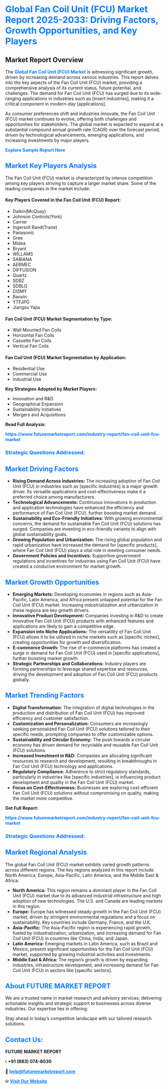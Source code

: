 <h1 style="color: #007BFF;">Global Fan Coil Unit (FCU) Market Report 2025-2033: Driving Factors, Growth Opportunities, and Key Players</h1>

<section id="overview">
<h2>Market Report Overview</h2>
<p>The <a href="https://www.futuremarketreport.com/industry-report/fan-coil-unit-fcu-market" style="color: #007BFF; text-decoration: none;"><strong>Global Fan Coil Unit (FCU) Market</strong></a> is witnessing significant growth, driven by increasing demand across various industries. This report delves into the key aspects of the Fan Coil Unit (FCU) market, providing a comprehensive analysis of its current status, future potential, and challenges. The demand for Fan Coil Unit (FCU) has surged due to its wide-ranging applications in industries such as [insert industries], making it a critical component in modern-day [applications].</p>
<p>As consumer preferences shift and industries innovate, the Fan Coil Unit (FCU) market continues to evolve, offering both challenges and opportunities for stakeholders. The global market is expected to expand at a substantial compound annual growth rate (CAGR) over the forecast period, driven by technological advancements, emerging applications, and increasing investments by major players.</p>
</section>

<section id="overview">
<p><a href="https://www.futuremarketreport.com/request-sample/reportId=109036" style="color: #007BFF; text-decoration: none;"><strong>Explore Sample Report Here</strong></a></p>
</section>

<section id="key-players">
<h2 style="color: #007BFF;">Market Key Players Analysis</h2>
<p>The Fan Coil Unit (FCU) market is characterized by intense competition among key players striving to capture a larger market share. Some of the leading companies in the market include:</p>
<h4>Key Players Covered in the Fan Coil Unit (FCU) Report:</h4>
<ul><li>Daikin(McQuay)</li><li>Johnson Controls(York)</li><li>Carrier</li><li>Ingersoll Rand(Trane)</li><li>Panasonic</li><li>Gree</li><li>Midea</li><li>Bryant</li><li>WILLAMS</li><li>SABIANA</li><li>AERMEC</li><li>DIFFUSION</li><li>Quartz</li><li>SDBZ</li><li>SDBLG</li><li>DISMY</li><li>Baoxin</li><li>YTFJPG</li><li>Jiangsu Yajia</li></ul>
<h4>Fan Coil Unit (FCU) Market Segmentation by Type:</h4>
<ul><li>Wall Mounted Fan Coils</li><li>Horizontal Fan Coils</li><li>Cassette Fan Coils</li><li>Vertical Fan Coils</li></ul>

<h4>Fan Coil Unit (FCU) Market Segmentation by Application:</h4>
<ul><li>Residential Use</li><li>Commercial Use</li><li>Industrial Use</li></ul>
<p><strong>Key Strategies Adopted by Market Players:</strong></p>
<ul>
<li>Innovation and R&D</li>
<li>Geographical Expansion</li>
<li>Sustainability Initiatives</li>
<li>Mergers and Acquisitions</li>
</ul>
</section>

<section>
<p><strong>Read Full Analysis: </strong></p><a href="https://www.futuremarketreport.com/industry-report/fan-coil-unit-fcu-market" style="color: #007BFF; text-decoration: none;"><strong>https://www.futuremarketreport.com/industry-report/fan-coil-unit-fcu-market</strong></a>
<h3 style="color: #007BFF;">Strategic Questions Addressed:</h3>
</section>

<section id="driving-factors">
<h2 style="color: #007BFF;">Market Driving Factors</h2>
<ul>
<li><strong>Rising Demand Across Industries:</strong> The increasing adoption of Fan Coil Unit (FCU) in industries such as [specific industries] is a major growth driver. Its versatile applications and cost-effectiveness make it a preferred choice among manufacturers.</li>
<li><strong>Technological Advancements:</strong> Continuous innovations in production and application technologies have enhanced the efficiency and performance of Fan Coil Unit (FCU), further boosting market demand.</li>
<li><strong>Sustainability and Eco-Friendly Initiatives:</strong> With growing environmental concerns, the demand for sustainable Fan Coil Unit (FCU) solutions has surged. Companies are investing in eco-friendly variants to align with global sustainability goals.</li>
<li><strong>Growing Population and Urbanization:</strong> The rising global population and rapid urbanization have increased the demand for [specific products], where Fan Coil Unit (FCU) plays a vital role in meeting consumer needs.</li>
<li><strong>Government Policies and Incentives:</strong> Supportive government regulations and incentives for industries using Fan Coil Unit (FCU) have created a conducive environment for market growth.</li>
</ul>
</section>

<section id="growth-opportunities">
<h2 style="color: #007BFF;">Market Growth Opportunities</h2>
<ul>
<li><strong>Emerging Markets:</strong> Developing economies in regions such as Asia-Pacific, Latin America, and Africa present untapped potential for the Fan Coil Unit (FCU) market. Increasing industrialization and urbanization in these regions are key growth drivers.</li>
<li><strong>Innovative Product Development:</strong> Companies investing in R&D to create innovative Fan Coil Unit (FCU) products with enhanced features and applications are likely to gain a competitive edge.</li>
<li><strong>Expansion into Niche Applications:</strong> The versatility of Fan Coil Unit (FCU) allows it to be utilized in niche markets such as [specific niches], creating opportunities for growth and diversification.</li>
<li><strong>E-commerce Growth:</strong> The rise of e-commerce platforms has created a surge in demand for Fan Coil Unit (FCU) used in [specific applications], further boosting market growth.</li>
<li><strong>Strategic Partnerships and Collaborations:</strong> Industry players are forming partnerships to leverage shared expertise and resources, driving the development and adoption of Fan Coil Unit (FCU) products globally.</li>
</ul>
</section>

<section id="trending-factors">
<h2 style="color: #007BFF;">Market Trending Factors</h2>
<ul>
<li><strong>Digital Transformation:</strong> The integration of digital technologies in the production and distribution of Fan Coil Unit (FCU) has improved efficiency and customer satisfaction.</li>
<li><strong>Customization and Personalization:</strong> Consumers are increasingly seeking personalized Fan Coil Unit (FCU) solutions tailored to their specific needs, prompting companies to offer customizable options.</li>
<li><strong>Sustainability and Circular Economy:</strong> The push towards a circular economy has driven demand for recyclable and reusable Fan Coil Unit (FCU) solutions.</li>
<li><strong>Increased Investment in R&D:</strong> Companies are allocating significant resources to research and development, resulting in breakthroughs in Fan Coil Unit (FCU) technology and applications.</li>
<li><strong>Regulatory Compliance:</strong> Adherence to strict regulatory standards, particularly in industries like [specific industries], is influencing product development and quality in the Fan Coil Unit (FCU) market.</li>
<li><strong>Focus on Cost-Effectiveness:</strong> Businesses are exploring cost-efficient Fan Coil Unit (FCU) solutions without compromising on quality, making the market more competitive.</li>
</ul>
</section>

<section>
<p><strong>Get Full Report: </strong></p><a href="https://www.futuremarketreport.com/industry-report/fan-coil-unit-fcu-market" style="color: #007BFF; text-decoration: none;"><strong>https://www.futuremarketreport.com/industry-report/fan-coil-unit-fcu-market</strong></a>
<h3 style="color: #007BFF;">Strategic Questions Addressed:</h3>
</section>


<section id="regional-analysis">
<h2 style="color: #007BFF;">Market Regional Analysis</h2>
<p>The global Fan Coil Unit (FCU) market exhibits varied growth patterns across different regions. The key regions analyzed in this report include North America, Europe, Asia-Pacific, Latin America, and the Middle East & Africa:</p>
<ul>
<li><strong>North America:</strong> This region remains a dominant player in the Fan Coil Unit (FCU) market due to its advanced industrial infrastructure and high adoption of new technologies. The U.S. and Canada are leading markets in this region.</li>
<li><strong>Europe:</strong> Europe has witnessed steady growth in the Fan Coil Unit (FCU) market, driven by stringent environmental regulations and a focus on sustainability. Key countries include Germany, France, and the U.K.</li>
<li><strong>Asia-Pacific:</strong> The Asia-Pacific region is experiencing rapid growth, fueled by industrialization, urbanization, and increasing demand for Fan Coil Unit (FCU) in countries like China, India, and Japan.</li>
<li><strong>Latin America:</strong> Emerging markets in Latin America, such as Brazil and Mexico, present significant opportunities for the Fan Coil Unit (FCU) market, supported by growing industrial activities and investments.</li>
<li><strong>Middle East & Africa:</strong> The region’s growth is driven by expanding industries, infrastructure development, and increasing demand for Fan Coil Unit (FCU) in sectors like [specific sectors].</li>
</ul>
</section>

<footer>
<h2 style="color: #007BFF;">About FUTURE MARKET REPORT</h2>
<p>We are a trusted name in market research and advisory services, delivering actionable insights and strategic support to businesses across diverse industries. Our expertise lies in offering:</p>

<p>Stay ahead in today’s competitive landscape with our tailored research solutions.</p>

<h2 style="color: #007BFF;">Contact Us:</h2>
<p><strong>FUTURE MARKET REPORT</strong></p>
<p>📞 <strong>+91 (883) 074-8030</strong></p>
<p>📧 <strong><a href="mailto:help@futuremarketreport.com" style="color: #007BFF;">help@futuremarketreport.com</a></strong></p>
<p>🌐 <strong><a href="https://www.futuremarketreport.com/" style="color: #007BFF;">Visit Our Website</a></strong></p>
</footer>